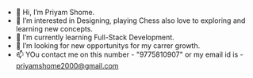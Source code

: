 - 👋 Hi, I’m Priyam Shome.
- 💞️ I’m interested in Designing, playing Chess also love to exploring and learning new concepts. 
- 🌱 I’m currently learning Full-Stack Development. 
- 👀 I’m looking for new opportunitys for my carrer growth.
- 📫 YOu contact me on this number - "9775810907" or my email id is - priyamshome2000@gmail.com 

<!---
Spidey-web2000/Spidey-web2000 is a ✨ special ✨ repository because its `README.md` (this file) appears on your GitHub profile.
You can click the Preview link to take a look at your changes.
--->
